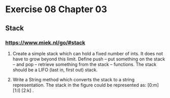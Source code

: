 # Exercise 08 Chapter 03

## Stack


### https://www.miek.nl/go/#stack

1. Create a simple stack which can hold a fixed number of ints. It does not have to grow beyond this limit. Define push – put something on the stack – and pop – retrieve something from the stack – functions. The stack should be a LIFO (last in, first out) stack.

2. Write a String method which converts the stack to a string representation. The stack in the figure could be represented as: [0:m] [1:l] [2:k] .
